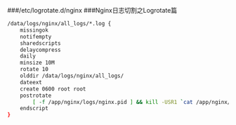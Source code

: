 ###/etc/logrotate.d/nginx
###Nginx日志切割之Logrotate篇
```bash
/data/logs/nginx/all_logs/*.log {
    missingok
    notifempty
    sharedscripts
    delaycompress
    daily
    minsize 10M
    rotate 10
    olddir /data/logs/nginx/all_logs/
    dateext
    create 0600 root root
    postrotate
        [ -f /app/nginx/logs/nginx.pid ] && kill -USR1 `cat /app/nginx/logs/nginx.pid`
    endscript
}
```
